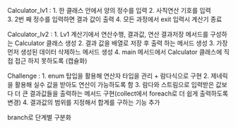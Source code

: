 Calculator_lv1 : 1. 한 클래스 안에서 양의 정수를 입력 
                 2. 사칙연산 기호를 입력  
                 3. 2번 째 정수를 입력하면 결과 값이 출력 
                 4. 모든 과정에서 exit 입력시 계산기 종료

Calculator_lv2 : 1. Lv1 계산기에서 연산수행, 결과값, 연산 결과저장 메서드를 구성하는 Calculator 클래스 생성 
                 2. 결과 값을 배열로 저장 후 출력 하는 메서드 생성 3. 가장 먼저 생성된 데이터 삭제하느 메서드 생성 
                 4. main 메서드에서 Calculator 클래스에 직접 접근 하지 못하도록 (캡슐화)

Challenge : 1. enum 탑입을 활용해 연산자 타입을 관리 + 람다식으로 구현 
            2. 제네릭을 활용해 실수 값을 받아도 연산이 가능하도록 함 
            3. 람다와 스트림으로 입력받은 값보다 더 큰 결과값들을 출력하는 메서드 구현(collect에서 foreach로 더 쉽게 출력하도록 변경)
            4. 결과값의 범위를 지정해서 합계를 구하는 기능 추가

branch로 단계별 구분화
